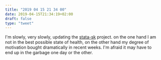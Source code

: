 ```yaml
---
title: "2019 04 15 21 34 00"
date: 2019-04-15T21:34:19+02:00
draft: false
type: "tweet"
---
```

I'm slowly, very slowly, updating the [stata-sk](/articles/stata-sk/) project. on the one hand I am not in the best possible state of health, on the other hand my degree of motivation bought dramatically in recent weeks. I'm afraid it may have to end up in the garbage one day or the other.